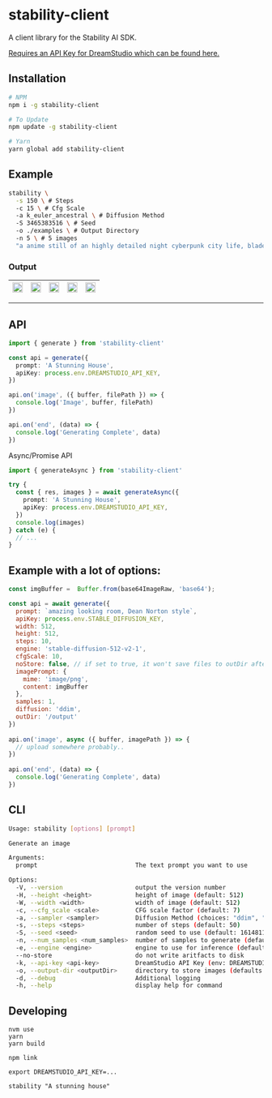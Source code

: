# stability-client

A client library for the Stability AI SDK.

[Requires an API Key for DreamStudio which can be found here.](https://beta.dreamstudio.ai/membership)

## Installation

```sh
# NPM
npm i -g stability-client

# To Update
npm update -g stability-client

# Yarn
yarn global add stability-client
```

## Example

```sh
stability \
  -s 150 \ # Steps
  -c 15 \ # Cfg Scale
  -a k_euler_ancestral \ # Diffusion Method
  -S 3465383516 \ # Seed
  -o ./examples \ # Output Directory
  -n 5 \ # 5 images
  "a anime still of an highly detailed night cyberpunk city life, bladerunner style!! detailed shops, neon lights, ray tracing, advertising everywhere, people and robots walking around. art by satoshi kon and studio ghibli, in the style of ghost in the shell, muted colours, hyperrealism, cinematic lighting, lush detail, award winning, wlop, octane render, trending on artstation"
```

### Output

| <img src="https://i.imgur.com/m6k9u4t.png" width="100%"> | <img src="https://i.imgur.com/tV23Lu2.png" width="100%"> | <img src="https://i.imgur.com/YTlhfij.png" width="100%"> | <img src="https://i.imgur.com/HMmbbZN.png" width="100%"> | <img src="https://i.imgur.com/26oPc6k.png" width="100%"> |
| -------------------------------------------------------- | -------------------------------------------------------- | -------------------------------------------------------- | -------------------------------------------------------- | -------------------------------------------------------- |

---

## API

```ts
import { generate } from 'stability-client'

const api = generate({
  prompt: 'A Stunning House',
  apiKey: process.env.DREAMSTUDIO_API_KEY,
})

api.on('image', ({ buffer, filePath }) => {
  console.log('Image', buffer, filePath)
})

api.on('end', (data) => {
  console.log('Generating Complete', data)
})
```

Async/Promise API

```ts
import { generateAsync } from 'stability-client'

try {
  const { res, images } = await generateAsync({
    prompt: 'A Stunning House',
    apiKey: process.env.DREAMSTUDIO_API_KEY,
  })
  console.log(images)
} catch (e) {
  // ...
}
```

## Example with a lot of options:

```js
const imgBuffer =  Buffer.from(base64ImageRaw, 'base64');

const api = await generate({
  prompt: `amazing looking room, Dean Norton style`,
  apiKey: process.env.STABLE_DIFFUSION_KEY,
  width: 512,
  height: 512,
  steps: 10,
  engine: 'stable-diffusion-512-v2-1',
  cfgScale: 10,
  noStore: false, // if set to true, it won't save files to outDir after generation.
  imagePrompt: {
    mime: 'image/png',
    content: imgBuffer
  },
  samples: 1,
  diffusion: 'ddim',
  outDir: '/output'
})
    
api.on('image', async ({ buffer, imagePath }) => {
  // upload somewhere probably..
})
  
api.on('end', (data) => {
  console.log('Generating Complete', data)
})

```

## CLI

```sh
Usage: stability [options] [prompt]

Generate an image

Arguments:
  prompt                           The text prompt you want to use

Options:
  -V, --version                    output the version number
  -H, --height <height>            height of image (default: 512)
  -W, --width <width>              width of image (default: 512)
  -c, --cfg_scale <scale>          CFG scale factor (default: 7)
  -a, --sampler <sampler>          Diffusion Method (choices: "ddim", "plms", "k_euler", "k_euler_ancestral", "k_heun", "k_dpm_2", "k_dpm_2_ancestral", "k_lms", default: "k_lms")
  -s, --steps <steps>              number of steps (default: 50)
  -S, --seed <seed>                random seed to use (default: 1614811539)
  -n, --num_samples <num_samples>  number of samples to generate (default: 1)
  -e, --engine <engine>            engine to use for inference (default: "stable-diffusion-v1")
  --no-store                       do not write aritfacts to disk
  -k, --api-key <api-key>          DreamStudio API Key (env: DREAMSTUDIO_API_KEY)
  -o, --output-dir <outputDir>     directory to store images (defaults to cwd)
  -d, --debug                      Additional logging
  -h, --help                       display help for command
```

## Developing

```
nvm use
yarn
yarn build

npm link

export DREAMSTUDIO_API_KEY=...

stability "A stunning house"
```
